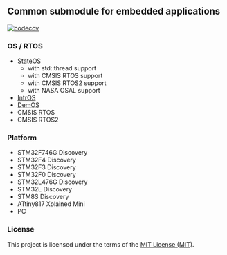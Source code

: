 ## Common submodule for embedded applications

[![codecov](https://codecov.io/gh/stateos/common/badge.svg?branch=main)](https://codecov.io/gh/stateos/common)

### OS / RTOS

- [StateOS](https://github.com/stateos/StateOS)
	- with std::thread support
	- with CMSIS RTOS support
	- with CMSIS RTOS2 support
	- with NASA OSAL support
- [IntrOS](https://github.com/stateos/IntrOS)
- [DemOS](https://github.com/stateos/DemOS)
- CMSIS RTOS
- CMSIS RTOS2

### Platform

- STM32F746G Discovery
- STM32F4 Discovery
- STM32F3 Discovery
- STM32F0 Discovery
- STM32L476G Discovery
- STM32L Discovery
- STM8S Discovery
- ATtiny817 Xplained Mini
- PC

### License

This project is licensed under the terms of the [MIT License (MIT)](https://opensource.org/licenses/MIT).
